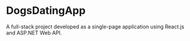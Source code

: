 # DogsDatingApp
A full-stack project developed as a single-page application using React.js and ASP.NET Web API.

